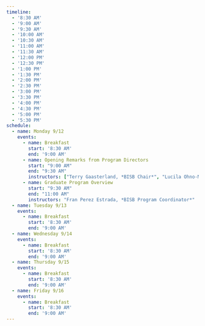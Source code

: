 ```yaml
---
timeline:
  - '8:30 AM'
  - '9:00 AM'
  - '9:30 AM'
  - '10:00 AM'
  - '10:30 AM'
  - '11:00 AM'
  - '11:30 AM'
  - '12:00 PM'
  - '12:30 PM'
  - '1:00 PM'
  - '1:30 PM'
  - '2:00 PM'
  - '2:30 PM'
  - '3:00 PM'
  - '3:30 PM'
  - '4:00 PM'
  - '4:30 PM'
  - '5:00 PM'
  - '5:30 PM'
schedule:
  - name: Monday 9/12
    events:
      - name: Breakfast
        start: '8:30 AM'
        end: '9:00 AM'
      - name: Opening Remarks from Program Directors
        start: "9:00 AM"
        end: "9:30 AM"
        instructors: ["Terry Gaasterland, *BISB Chair*", "Lucila Ohno-Machado, *BMI Chair*"]
      - name: Graduate Program Overview
        start: "9:30 AM"
        end: "11:00 AM"
        instructors: "Fran Perez Estrada, *BISB Program Coordinator*"
  - name: Tuesday 9/13
    events:
      - name: Breakfast
        start: '8:30 AM'
        end: '9:00 AM'
  - name: Wednesday 9/14
    events:
      - name: Breakfast
        start: '8:30 AM'
        end: '9:00 AM'
  - name: Thursday 9/15
    events:
      - name: Breakfast
        start: '8:30 AM'
        end: '9:00 AM'
  - name: Friday 9/16
    events:
      - name: Breakfast
        start: '8:30 AM'
        end: '9:00 AM'
---
```

